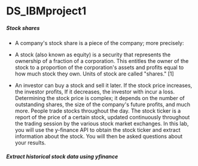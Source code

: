 # DS_IBMproject1


##### Stock shares
- A company's stock share is a piece of the company; more precisely:

- A stock (also known as equity) is a security that represents the ownership of a fraction of a corporation. This
entitles the owner of the stock to a proportion of the corporation's assets and profits equal to how much stock they own. Units of stock are called "shares." [1]

- An investor can buy a stock and sell it later. If the stock price increases, the investor profits, If it decreases,
the investor with incur a loss.  Determining the stock price is complex; it depends on the number of outstanding shares, the size of the company's future profits, and much more. People trade stocks throughout the day. The stock ticker is a report of the price of a certain stock, updated continuously throughout the trading session by the various stock market exchanges. In this lab, you will use the  y-finance API to obtain the stock ticker and extract information about the stock. You will then be asked questions about your results.  


##### Extract historical stock data using yfinance
